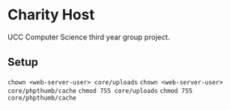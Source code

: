 Charity Host
============

UCC Computer Science third year group project.

Setup
------------
`chown <web-server-user> core/uploads`
`chown <web-server-user> core/phpthumb/cache`
`chmod 755 core/uploads`
`chmod 755 core/phpthumb/cache`
